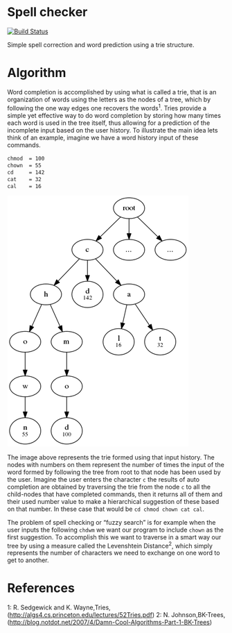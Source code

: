 # Spell checker

[![Build Status](https://travis-ci.org/evalvarez12/Predictive-shell.svg?branch=master)](https://travis-ci.org/evalvarez12/Predictive-shell)

Simple spell correction and word prediction using a trie structure.


Algorithm
=========

Word completion is accomplished by using what is called a
trie, that is an organization of words using the letters as the nodes of
a tree, which by following the one way edges one recovers the words<sup>1</sup>.
Tries provide a simple yet effective way to do word completion by
storing how many times each word is used in the tree itself, thus
allowing for a prediction of the incomplete input based on the user
history. To illustrate the main idea lets think of an example, imagine
we have a word history input of these commands.

    chmod  = 100
    chown  = 55
    cd     = 142
    cat    = 32
    cal    = 16

![image](word_example.png)


The image above represents the trie formed using that input history. The
nodes with numbers on them represent the number of times the input of
the word formed by following the tree from root to that node has been
used by the user. Imagine the user enters the character `c` the results
of auto completion are obtained by traversing the trie from the node `c`
to all the child-nodes that have completed commands, then it returns all
of them and their used number value to make a hierarchical suggestion of
these based on that number. In these case that would be
`cd chmod chown cat cal`.

The problem of spell checking or “fuzzy
search” is for example when the user inputs the following `chdwm` we
want our program to include `chown` as the first suggestion. To accomplish
this we want to traverse in a smart way our tree by using a measure called
the Levenshtein Distance<sup>2</sup>, which simply represents the number
of characters we need to exchange on one word to get to another.



References
==========
1: R. Sedgewick and K. Wayne,Tries,(http://algs4.cs.princeton.edu/lectures/52Tries.pdf)
2: N. Johnson,BK-Trees,(http://blog.notdot.net/2007/4/Damn-Cool-Algorithms-Part-1-BK-Trees)